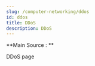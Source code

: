 ```yaml
---
slug: /computer-networking/ddos
id: ddos
title: DDoS
description: DDoS
---
```


**Main Source : **

DDoS page
